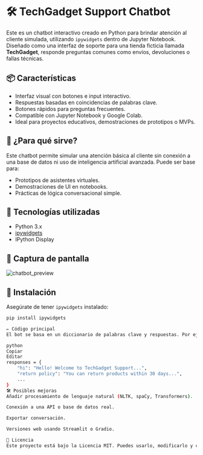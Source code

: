 # 🛠️ TechGadget Support Chatbot

Este es un chatbot interactivo creado en Python para brindar atención al cliente simulada, utilizando `ipywidgets` dentro de Jupyter Notebook. Diseñado como una interfaz de soporte para una tienda ficticia llamada **TechGadget**, responde preguntas comunes como envíos, devoluciones o fallas técnicas.

## 📦 Características

- Interfaz visual con botones e input interactivo.
- Respuestas basadas en coincidencias de palabras clave.
- Botones rápidos para preguntas frecuentes.
- Compatible con Jupyter Notebook y Google Colab.
- Ideal para proyectos educativos, demostraciones de prototipos o MVPs.

## 🎯 ¿Para qué sirve?

Este chatbot permite simular una atención básica al cliente sin conexión a una base de datos ni uso de inteligencia artificial avanzada. Puede ser base para:

- Prototipos de asistentes virtuales.
- Demostraciones de UI en notebooks.
- Prácticas de lógica conversacional simple.

## 🧩 Tecnologías utilizadas

- Python 3.x
- [ipywidgets](https://ipywidgets.readthedocs.io/)
- IPython Display

## 📸 Captura de pantalla

![chatbot_preview](ruta/a/tu/imagen.png) <!-- Puedes subir una captura al repo y actualizar la ruta -->

## 🚀 Instalación

Asegúrate de tener `ipywidgets` instalado:

```bash
pip install ipywidgets

✏️ Código principal
El bot se basa en un diccionario de palabras clave y respuestas. Por ejemplo:

python
Copiar
Editar
responses = {
    "hi": "Hello! Welcome to TechGadget Support...",
    "return policy": "You can return products within 30 days...",
    ...
}
🛠️ Posibles mejoras
Añadir procesamiento de lenguaje natural (NLTK, spaCy, Transformers).

Conexión a una API o base de datos real.

Exportar conversación.

Versiones web usando Streamlit o Gradio.

📄 Licencia
Este proyecto está bajo la Licencia MIT. Puedes usarlo, modificarlo y compartirlo libremente.
